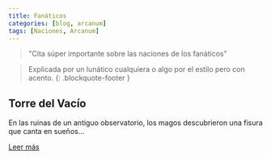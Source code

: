 ```yaml
---
title: Fanáticos
categories: [blog, arcanum] 
tags: [Naciones, Arcanum]
---
```


> "Cita súper importante sobre las naciones de los fanáticos"

> Explicada por un lunático cualquiera o algo por el estilo pero con acento.
> {: .blockquote-footer }

<section class="arcanum-section">
  <div class="arcanum-posts">
    <article class="arcanum-post">
      <h2>Torre del Vacío</h2>
        <p>En las ruinas de un antiguo observatorio, los magos descubrieron una fisura que canta en sueños...</p>
      <a href="#" class="read-more">Leer más</a>
    </article>
  </div>
</section>

